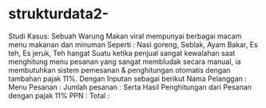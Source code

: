 # strukturdata2-
Studi Kasus:
Sebuah Warung Makan viral mempunyai berbagai macam menu makanan dan minuman
Seperti : Nasi goreng, Seblak, Ayam Bakar, Es teh, Es jeruk, Teh hangat
Suatu ketika penjual sangat kewalahan saat menghitung menu pesanan yang sangat
membludak secara manual, ia membutuhkan sistem pemesanan & penghitungan otomatis dengan tambahan
pajak 11%. Dengan Inputan sebagai berikut
Nama Pelanggan 	:
Menu Pesanan	  :
Jumlah pesanan	:
Serta Hasil Penghitungan dari Pesanan dengan pajak 11% 
PPN		  :
Total		:	
